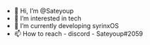 - 👋 Hi, I’m @Sateyoup
- 👀 I’m interested in tech 
- 🌱 I’m currently developing syrinxOS
- 📫 How to reach -
 discord - Sateyoup#2059

